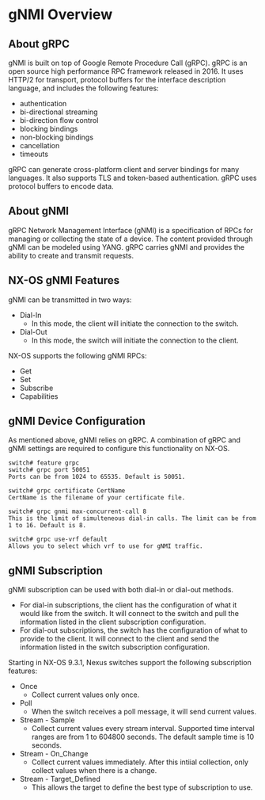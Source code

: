# gNMI Overview

## About gRPC
gNMI is built on top of Google Remote Procedure Call (gRPC). gRPC is an open source high performance RPC framework released in 2016. It uses HTTP/2 for transport, protocol buffers for the interface description language, and includes the following features:

* authentication
* bi-directional streaming
* bi-direction flow control
* blocking bindings
* non-blocking bindings
* cancellation
* timeouts

gRPC can generate cross-platform client and server bindings for many languages. It also supports TLS and token-based authentication. gRPC uses protocol buffers to encode data.

## About gNMI
gRPC Network Management Interface (gNMI) is a specification of RPCs for managing or collecting the state of a device. The content provided through gNMI can be modeled using YANG. gRPC carries gNMI and provides the ability to create and transmit requests.

## NX-OS gNMI Features
gNMI can be transmitted in two ways:

* Dial-In
    * In this mode, the client will initiate the connection to the switch.
* Dial-Out
    * In this mode, the switch will initiate the connection to the client.

NX-OS supports the following gNMI RPCs:

* Get
* Set
* Subscribe
* Capabilities

## gNMI Device Configuration
As mentioned above, gNMI relies on gRPC. A combination of gRPC and gNMI settings are required to configure this functionality on NX-OS.

```
switch# feature grpc
switch# grpc port 50051
Ports can be from 1024 to 65535. Default is 50051.

switch# grpc certificate CertName
CertName is the filename of your certificate file.

switch# grpc gnmi max-concurrent-call 8
This is the limit of simulteneous dial-in calls. The limit can be from 1 to 16. Default is 8.

switch# grpc use-vrf default
Allows you to select which vrf to use for gNMI traffic.
```

## gNMI Subscription
gNMI subscription can be used with both dial-in or dial-out methods.

* For dial-in subscriptions, the client has the configuration of what it would like from the switch. It will connect to the switch and pull the information listed in the client subscription configuration.
* For dial-out subscriptions, the switch has the configuration of what to provide to the client. It will connect to the client and send the information listed in the switch subscription configuration.

Starting in NX-OS 9.3.1, Nexus switches support the following subscription features:

* Once
    * Collect current values only once.
* Poll
    * When the switch receives a poll message, it will send current values.
* Stream - Sample
    * Collect current values every stream interval. Supported time interval ranges are from 1 to 604800 seconds. The default sample time is 10 seconds.
* Stream - On_Change
    * Collect current values immediately. After this intiial collection, only collect values when there is a change.
* Stream - Target_Defined
    * This allows the target to define the best type of subscription to use.